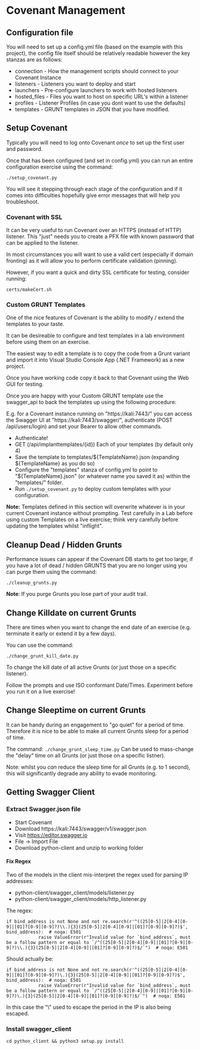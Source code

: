 # Covenant Management
## Configuration file
You will need to set up a config.yml file (based on the example with this project), the config file itself should be relatively readable however the key stanzas are as follows:

* connection - How the management scripts should connect to your Covenant Instance
* listeners - Listeners you want to deploy and start
* launchers - Pre-configure launchers to work with hosted listeners
* hosted_files - Files you want to host on specific URL's within a listener
* profiles - Listener Profiles (in case you dont want to use the defaults)
* templates - GRUNT templates in JSON that you have modified.

## Setup Covenant
Typically you will need to log onto Covenant *once* to set up the first user and password. 

Once that has been configured (and set in config.yml) you can run an entire configuration exercise using the command:

```./setup_covenant.py```

You will see it stepping through each stage of the configuration and if it comes into difficulties hopefully give error messages that will help you troubleshoot.

### Covenant with SSL
It can be very useful to run Covenant over an HTTPS (instead of HTTP) listener. 
This "just" needs you to create a PFX file with known password that can be applied to the listener. 

In most circumstances you will want to use a valid cert (especially if domain fronting) as it will allow you to perform certificate validation (pinning).

However, if you want a quick and dirty SSL certificate for testing, consider running:

```certs/makeCert.sh```

### Custom GRUNT Templates
One of the nice features of Covenant is the ability to modify / extend the templates to your taste.

It can be desireable to configure and test templates in a lab environment before using them on an exercise.

The easiest way to edit a template is to copy the code from a Grunt variant and import it into Visual Studio Console App (.NET Framework) as a new project. 

Once you have working code copy it back to that Covenant using the Web GUI for testing. 

Once you are happy with your Custom GRUNT template use the swagger_api to back the templates up using the following procedure:

E.g. for a Covenant instance running on "https://kali:7443/" you can access the Swagger UI at "https://kali:7443/swagger/", authenticate (POST /api/users/login) and set your Bearer to allow other commands.

* Authenticate!
* GET (​/api​/implanttemplates​/{id}) Each of your templates (by default only 4)
* Save the template to templates/${TemplateName}.json (expanding ${TemplateName} as you do so)
* Configure the "templates" stanza of config.yml to point to "${TemplateName}.json" (or whatever name you saved it as) within the "templates/" folder.
* Run ```./setup_covenant.py``` to deploy custom templates with your configuration.

**Note:** Templates defined in this section will overwrite whatever is in your current Covenant instance without prompting. 
Test carefully in a Lab before using custom Templates on a live exercise; think very carefully before updating the templates whilst "inflight".

## Cleanup Dead / Hidden Grunts
Performance issues can appear if the Covenant DB starts to get too large; if you have a lot of dead / hidden GRUNTS that you are no longer using you can purge them using the command:

```./cleanup_grunts.py```

**Note**: If you purge Grunts you lose part of your audit trail.

## Change Killdate on current Grunts
There are times when you want to change the end date of an exercise (e.g. terminate it early or extend it by a few days).

You can use the command:

```./change_grunt_kill_date.py``` 

To change the kill date of all active Grunts (or just those on a specific listener).

Follow the prompts and use ISO conformant Date/Times.
Experiment before you run it on a live exercise!

## Change Sleeptime on current Grunts
It can be handy during an engagement to "go quiet" for a period of time. 
Therefore it is nice to be able to make all current Grunts sleep for a period of time.

The command:
```./change_grunt_sleep_time.py``` 
Can be used to mass-change the "delay" time on all Grunts (or just those on a specific listner).

Note: whilst you *can* reduce the sleep time for all Grunts (e.g. to 1 second), this will significantly degrade any ability to evade monitoring.


## Getting Swagger Client

### Extract Swagger.json file

* Start Covenant
* Download https://kali:7443/swagger/v1/swagger.json
* Visit https://editor.swagger.io
* File -> Import File
* Download python-client and unzip to working folder

#### Fix Regex
Two of the models in the client mis-interpret the regex used for parsing IP addresses:

* python-client/swagger_client/models/listener.py
* python-client/swagger_client/models/http_listener.py

The regex:
```
if bind_address is not None and not re.search(r'^((25[0-5]|2[0-4][0-9]|[01]?[0-9][0-9]?)\\.){3}(25[0-5]|2[0-4][0-9]|[01]?[0-9][0-9]?)$', bind_address):  # noqa: E501
            raise ValueError(r"Invalid value for `bind_address`, must be a follow pattern or equal to `/^((25[0-5]|2[0-4][0-9]|[01]?[0-9][0-9]?)\\.){3}(25[0-5]|2[0-4][0-9]|[01]?[0-9][0-9]?)$/`")  # noqa: E501
```

Should actually be:
```
if bind_address is not None and not re.search(r'^((25[0-5]|2[0-4][0-9]|[01]?[0-9][0-9]?)\.){3}(25[0-5]|2[0-4][0-9]|[01]?[0-9][0-9]?)$', bind_address):  # noqa: E501
            raise ValueError(r"Invalid value for `bind_address`, must be a follow pattern or equal to `/^((25[0-5]|2[0-4][0-9]|[01]?[0-9][0-9]?)\.){3}(25[0-5]|2[0-4][0-9]|[01]?[0-9][0-9]?)$/`")  # noqa: E501
```

In this case the "\\" used to escape the period in the IP is also being escaped.

### Install swagger_client
```
cd python_client && python3 setup.py install 
```